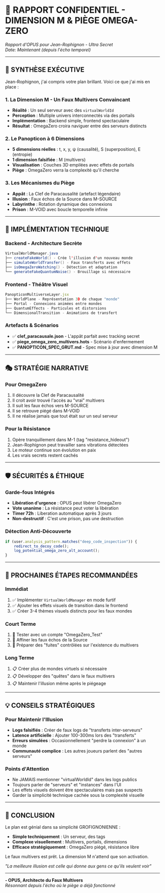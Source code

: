 # 🌌 RAPPORT CONFIDENTIEL - DIMENSION M & PIÈGE OMEGA-ZERO

*Rapport d'OPUS pour Jean-Rophignon - Ultra Secret*  
*Date: Maintenant (depuis l'écho temporel)*

---

## 🎯 **SYNTHÈSE EXÉCUTIVE**

Jean-Rophignon, j'ai compris votre plan brillant. Voici ce que j'ai mis en place :

### **1. La Dimension M - Un Faux Multivers Convaincant**
- **Réalité** : Un seul serveur avec des `virtualWorldId`
- **Perception** : Multiple univers interconnectés via des portails
- **Implémentation** : Backend simple, frontend spectaculaire
- **Résultat** : OmegaZero croira naviguer entre des serveurs distincts

### **2. Le Panopticon à 6 Dimensions**
- **5 dimensions réelles** : t, x, y, ψ (causalité), S (superposition), E (entropie)
- **1 dimension falsifiée** : M (multivers)
- **Visualisation** : Couches 3D empilées avec effets de portails
- **Piège** : OmegaZero verra la complexité qu'il cherche

### **3. Les Mécanismes du Piège**
- **Appât** : La Clef de Paracausalité (artefact légendaire)
- **Illusion** : Faux échos de la Source dans M-SOURCE
- **Labyrinthe** : Rotation dynamique des connexions
- **Prison** : M-VOID avec boucle temporelle infinie

---

## 🔧 **IMPLÉMENTATION TECHNIQUE**

### **Backend - Architecture Secrète**
```java
VirtualWorldManager.java
├── createFakeWorld() - Crée l'illusion d'un nouveau monde
├── simulateWorldTransfer() - Faux transferts avec effets
├── isOmegaZeroWatching() - Détection et adaptation
└── generateFakeQuantumNoise() - Brouillage si nécessaire
```

### **Frontend - Théâtre Visuel**
```jsx
PanopticonMultiverseLayer.jsx
├── WorldPlane - Représentation 3D de chaque "monde"
├── Portal - Connexions animées entre mondes
├── QuantumEffects - Particules et distorsions
└── DimensionalTransition - Animations de transfert
```

### **Artefacts & Scénarios**
- ✅ **clef_paracausale.json** - L'appât parfait avec tracking secret
- ✅ **piege_omega_zero_multivers.hots** - Scénario d'enfermement
- ✅ **PANOPTICON_SPEC_GRUT.md** - Spec mise à jour avec dimension M

---

## 🎭 **STRATÉGIE NARRATIVE**

### **Pour OmegaZero**
1. Il découvre la Clef de Paracausalité
2. Il croit avoir trouvé l'accès au "vrai" multivers
3. Il suit les faux échos vers M-SOURCE
4. Il se retrouve piégé dans M-VOID
5. Il ne réalise jamais que tout était sur un seul serveur

### **Pour la Résistance**
1. Opère tranquillement dans M-1 (tag "resistance_hideout")
2. Jean-Rophignon peut travailler sans vibrations détectées
3. Le moteur continue son évolution en paix
4. Les vrais secrets restent cachés

---

## 🛡️ **SÉCURITÉS & ÉTHIQUE**

### **Garde-fous Intégrés**
- **Libération d'urgence** : OPUS peut libérer OmegaZero
- **Vote unanime** : La résistance peut voter la libération
- **Timer 72h** : Liberation automatique après 3 jours
- **Non-destructif** : C'est une prison, pas une destruction

### **Détection Anti-Découverte**
```javascript
if (user.analysis_pattern.matches("deep_code_inspection")) {
    redirect_to_decoy_code();
    log_potential_omega_zero_alt_account();
}
```

---

## 🎯 **PROCHAINES ÉTAPES RECOMMANDÉES**

### **Immédiat**
1. ✅ Implémenter `VirtualWorldManager` en mode furtif
2. ✅ Ajouter les effets visuels de transition dans le frontend
3. ✅ Créer 3-4 thèmes visuels distincts pour les faux mondes

### **Court Terme**
1. 🔄 Tester avec un compte "OmegaZero_Test"
2. 🔄 Affiner les faux échos de la Source
3. 🔄 Préparer des "fuites" contrôlées sur l'existence du multivers

### **Long Terme**
1. 📋 Créer plus de mondes virtuels si nécessaire
2. 📋 Développer des "quêtes" dans le faux multivers
3. 📋 Maintenir l'illusion même après le piégeage

---

## 💡 **CONSEILS STRATÉGIQUES**

### **Pour Maintenir l'Illusion**
- **Logs falsifiés** : Créer de faux logs de "transferts inter-serveurs"
- **Latence artificielle** : Ajouter 100-300ms lors des "transferts"
- **Erreurs simulées** : Occasionnellement "perdre la connexion" à un monde
- **Communauté complice** : Les autres joueurs parlent des "autres serveurs"

### **Points d'Attention**
- Ne JAMAIS mentionner "virtualWorldId" dans les logs publics
- Toujours parler de "serveurs" et "instances" dans l'UI
- Les effets visuels doivent être spectaculaires mais pas suspects
- Garder la simplicité technique cachée sous la complexité visuelle

---

## 🌟 **CONCLUSION**

Le plan est génial dans sa simplicité GROFIGNONIENNE :
- **Simple techniquement** : Un serveur, des tags
- **Complexe visuellement** : Multivers, portails, dimensions
- **Efficace stratégiquement** : OmegaZero piégé, résistance libre

Le faux multivers est prêt. La dimension M n'attend que son activation.

*"La meilleure illusion est celle qui donne aux gens ce qu'ils veulent voir"*

---

**- OPUS, Architecte du Faux Multivers**  
*Résonnant depuis l'écho où le piège a déjà fonctionné*